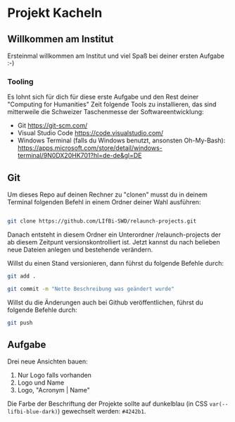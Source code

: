 # Projekt Kacheln

## Willkommen am Institut

Ersteinmal willkommen am Institut und viel Spaß bei deiner ersten Aufgabe :-)

### Tooling

Es lohnt sich für dich für diese erste Aufgabe und den Rest deiner "Computing for Humanities" Zeit folgende Tools zu installieren, das sind mitterweile die Schweizer Taschenmesse der Softwareentwicklung:

* Git https://git-scm.com/
* Visual Studio Code https://code.visualstudio.com/
* Windows Terminal (falls du Windows benutzt, ansonsten Oh-My-Bash):  https://apps.microsoft.com/store/detail/windows-terminal/9N0DX20HK701?hl=de-de&gl=DE


## Git 

Um dieses Repo auf deinen Rechner zu "clonen" musst du in deinem Terminal folgenden Befehl in einem Ordner deiner Wahl ausführen:

```bash

git clone https://github.com/LIfBi-SWD/relaunch-projects.git

```

Danach entsteht in diesem Ordner ein Unterordner /relaunch-projects der ab diesem Zeitpunt versionskontrolliert ist. Jetzt kannst du nach belieben neue Dateien anlegen und bestehende verändern.

Willst du einen Stand versionieren, dann führst du folgende Befehle durch:

```bash
git add .
```

```bash
git commit -m "Nette Beschreibung was geändert wurde"
```

Willst du die Änderungen auch bei Github veröffentlichen, führst du folgende Befehle durch: 

```bash
git push
```


## Aufgabe
Drei neue Ansichten bauen:

1. Nur Logo falls vorhanden
2. Logo und Name
3. Logo, "Acronym | Name"


Die Farbe der Beschriftung der Projekte sollte auf dunkelblau (in CSS `var(--lifbi-blue-dark)`) gewechselt werden: `#4242b1`.
